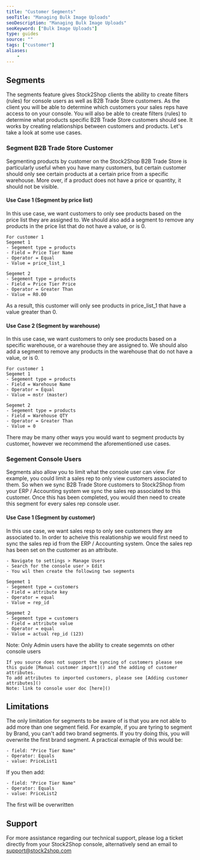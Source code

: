 ```yaml
---
title: "Customer Segments"
seoTitle: "Managing Bulk Image Uploads"
seoDescription: "Managing Bulk Image Uploads"
seoKeyword: ["Bulk Image Uploads"]
type: guides
source: ""
tags: ["customer"]
aliases:
    - 
---
```


## Segments
The segments feature gives Stock2Shop clients the ability to create filters (rules) for console users as well as B2B Trade Store customers.
As the client you will be able to determine which customers your sales reps have access to on your console. 
You will also be able to create filters (rules) to determine what products specific B2B Trade Store customers should see.
It works by creating relationships between customers and products. Let's take a look at some use cases.


### Segment B2B Trade Store Customer
Segmenting products by customer on the Stock2Shop B2B Trade Store is particularly useful when you have many customers, 
but certain customer should only see certain products at a certain price from a specific warehouse. 
More over, if a product does not have a price or quantity, it should not be visible. 


#### Use Case 1 (Segment by price list)
In this use case, we want customers to only see products based on the price list they are assigned to.
We should also add a segment to remove any products in the price list that do not have a value, or is 0.

```
For customer 1
Segemet 1
- Segement type = products
- Field = Price Tier Name
- Operator = Equal
- Value = price_list_1
```

```
Segemet 2
- Segement type = products
- Field = Price Tier Price
- Operator = Greater Than
- Value = R0.00
```

As a result, this customer will only see products in price_list_1 that have a value greater than 0.

#### Use Case 2 (Segment by warehouse)
In this use case, we want customers to only see products based on a specific warehouse, or a warehouse they are assigned to.
We should also add a segment to remove any products in the warehouse that do not have a value, or is 0.

```
For customer 1
Segemet 1
- Segement type = products
- Field = Warehouse Name
- Operator = Equal
- Value = mstr (master)
```

```
Segemet 2
- Segement type = products
- Field = Warehouse QTY
- Operator = Greater Than
- Value = 0
```

There may be many other ways you would want to segment products by customer, however we recommend the aforementioned use cases.

### Segement Console Users
Segments also allow you to limit what the console user can view. For example, you could limit a sales rep to only view customers associated to them.
So when we sync B2B Trade Store customers to Stock2Shop from your ERP / Accounting system we sync the sales rep associated to this customer. 
Once this has been completed, you would then need to create this segment for every sales rep console user.

#### Use Case 1 (Segment by customer)
In this use case, we want sales resp to only see customers they are associated to.
In order to acheive this realationship we would first need to sync the sales rep id from the ERP / Accounting system.
Once the sales rep has been set on the customer as an attribute.

```
- Navigate to settings > Manage Users
- Search for the console user > Edit
- You wil then create the following two segments
```

```
Segemet 1
- Segement type = customers
- Field = attribute key
- Operator = equal
- Value = rep_id
```

```
Segemet 2
- Segement type = customers
- Field = attribute value
- Operator = equal
- Value = actual rep_id (123)
```

Note: Only Admin users have the ability to create segemnts on other console users

```
If you source does not support the syncing of customers please see this guide [Manual customer import]() and the adding of customer attributes.
To add attributes to imported customers, please see [Adding customer attributes]()
Note: link to console user doc [here]()
```

## Limitations
The only limitation for segments to be aware of is that you are not able to add more than one segment field.
For example, if you are tyring to segment by Brand, you can't add two brand segments. 
If you try doing this, you will overwrite the first brand segment. A practical exmaple of this would be:


```
- field: "Price Tier Name"
- Operator: Equals
- value: PriceList1
```

If you then add:

```
- field: "Price Tier Name"
- Operator: Equals
- value: PriceList2
```

The first will be overwritten

## Support
For more assistance regarding our technical support, please log a ticket
directly from your Stock2Shop console, alternatively send an email to support@stock2shop.com

